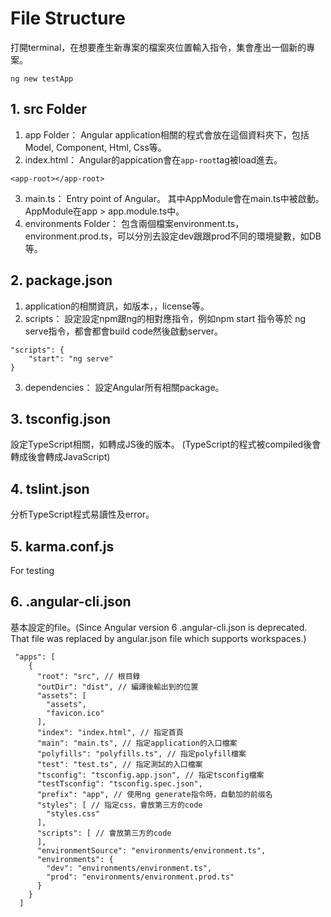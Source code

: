 # File Structure
打開terminal，在想要產生新專案的檔案夾位置輸入指令，集會產出一個新的專案。
```
ng new testApp
```

## 1. src Folder
1. app Folder：
Angular application相關的程式會放在這個資料夾下，包括Model, Component, Html, Css等。
2. index.html：
Angular的appication會在`app-root`tag被load進去。
```
<app-root></app-root>
```
3. main.ts：
Entry point of Angular。
其中AppModule會在main.ts中被啟動。
AppModule在app > app.module.ts中。
4. environments Folder：
包含兩個檔案environment.ts，environment.prod.ts，可以分別去設定dev跟跟prod不同的環境變數，如DB等。

## 2. package.json
1. application的相關資訊，如版本，，license等。
2. scripts：
設定設定npm跟ng的相對應指令，例如npm start 指令等於 ng serve指令，都會都會build code然後啟動server。
```
"scripts": {
    "start": "ng serve"
}
```
3. dependencies：
設定Angular所有相關package。

## 3. tsconfig.json
設定TypeScript相關，如轉成JS後的版本。
(TypeScript的程式被compiled後會轉成後會轉成JavaScript)

## 4. tslint.json
分析TypeScript程式易讀性及error。

## 5. karma.conf.js
For testing

## 6. .angular-cli.json
基本設定的file。(Since Angular version 6 .angular-cli.json is deprecated. That file was replaced by angular.json file which supports workspaces.)
```
 "apps": [
    {
      "root": "src", // 根目錄
      "outDir": "dist", // 編譯後輸出到的位置
      "assets": [ 
        "assets",
        "favicon.ico"
      ],
      "index": "index.html", // 指定首頁
      "main": "main.ts", // 指定application的入口檔案
      "polyfills": "polyfills.ts", // 指定polyfill檔案
      "test": "test.ts", // 指定測試的入口檔案
      "tsconfig": "tsconfig.app.json", // 指定tsconfig檔案
      "testTsconfig": "tsconfig.spec.json", 
      "prefix": "app", // 使用ng generate指令時，自動加的前缀名
      "styles": [ // 指定css，會放第三方的code
        "styles.css"
      ],
      "scripts": [ // 會放第三方的code
      ],
      "environmentSource": "environments/environment.ts", 
      "environments": { 
        "dev": "environments/environment.ts",
        "prod": "environments/environment.prod.ts"
      }
    }
  ]
```
